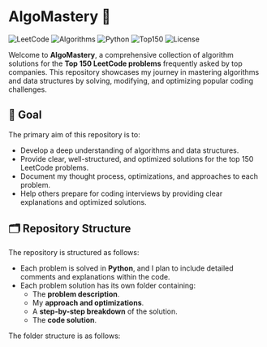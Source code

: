 # AlgoMastery 🚀
![LeetCode](https://img.shields.io/badge/LeetCode-150_Problems_Challenge-orange)
![Algorithms](https://img.shields.io/badge/Algorithms-Mastery-blue)
![Python](https://img.shields.io/badge/Language-Python-green)
![Top150](https://img.shields.io/badge/Top-150_Companies-red)
![License](https://img.shields.io/badge/License-MIT-blue)

Welcome to **AlgoMastery**, a comprehensive collection of algorithm solutions for the **Top 150 LeetCode problems** frequently asked by top companies. This repository showcases my journey in mastering algorithms and data structures by solving, modifying, and optimizing popular coding challenges.

## 🎯 Goal
The primary aim of this repository is to:
- Develop a deep understanding of algorithms and data structures.
- Provide clear, well-structured, and optimized solutions for the top 150 LeetCode problems.
- Document my thought process, optimizations, and approaches to each problem.
- Help others prepare for coding interviews by providing clear explanations and optimized solutions.

## 🗂️ Repository Structure
The repository is structured as follows:
- Each problem is solved in **Python**, and I plan to include detailed comments and explanations within the code.
- Each problem solution has its own folder containing:
  - The **problem description**.
  - My **approach and optimizations**.
  - A **step-by-step breakdown** of the solution.
  - The **code solution**.

The folder structure is as follows:
